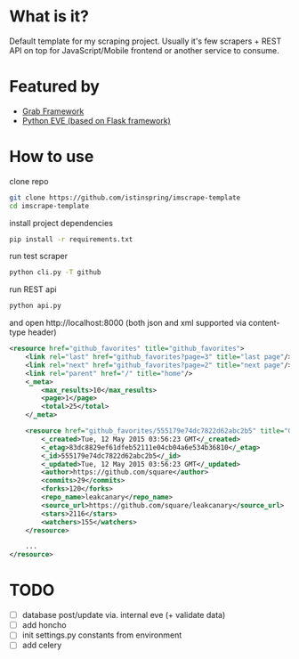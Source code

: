 # What is it?

Default template for my scraping project. Usually it's few scrapers + REST API on top for JavaScript/Mobile frontend
or another service to consume.

# Featured by

+ [Grab Framework](https://github.com/lorien/grab)
+ [Python EVE (based on Flask framework)](https://github.com/nicolaiarocci/eve)

# How to use

clone repo

```bash
git clone https://github.com/istinspring/imscrape-template
cd imscrape-template
```

install project dependencies

```bash
pip install -r requirements.txt
```

run test scraper

```bash
python cli.py -T github
```

run REST api

```bash
python api.py
```

and open http://localhost:8000 (both json and xml supported via content-type header)

```xml
<resource href="github_favorites" title="github_favorites">
    <link rel="last" href="github_favorites?page=3" title="last page"/>
    <link rel="next" href="github_favorites?page=2" title="next page"/>
    <link rel="parent" href="/" title="home"/>
    <_meta>
        <max_results>10</max_results>
        <page>1</page>
        <total>25</total>
    </_meta>

    <resource href="github_favorites/555179e74dc7822d62abc2b5" title="Github_favorite">
        <_created>Tue, 12 May 2015 03:56:23 GMT</_created>
        <_etag>83dc8829ef61dfeb52111e04cb04a6e534b36810</_etag>
        <_id>555179e74dc7822d62abc2b5</_id>
        <_updated>Tue, 12 May 2015 03:56:23 GMT</_updated>
        <author>https://github.com/square</author>
        <commits>29</commits>
        <forks>120</forks>
        <repo_name>leakcanary</repo_name>
        <source_url>https://github.com/square/leakcanary</source_url>
        <stars>2116</stars>
        <watchers>155</watchers>
    </resource>

    ...
</resource>
```


# TODO

- [ ] database post/update via. internal eve (+ validate data)
- [ ] add honcho
- [ ] init settings.py constants from environment
- [ ] add celery
